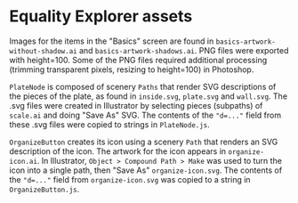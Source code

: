 Equality Explorer assets
================

Images for the items in the "Basics" screen are found in `basics-artwork-without-shadow.ai` and
`basics-artwork-shadows.ai`. PNG files were exported with height=100. Some of the PNG files required
additional processing (trimming transparent pixels, resizing to height=100) in Photoshop.

`PlateNode` is composed of scenery `Paths` that render SVG descriptions of the pieces of the plate, as found
in `inside.svg`, `plate.svg` and `wall.svg`. The .svg files were created in Illustrator by selecting pieces (subpaths) 
of `scale.ai` and doing "Save As" SVG. The contents of the `"d=..."` field from these .svg files were copied to strings
in `PlateNode.js`.

`OrganizeButton` creates its icon using a scenery `Path` that renders an SVG description of the icon. The artwork
for the icon appears in `organize-icon.ai`. In Illustrator, `Object > Compound Path > Make` was used to turn the icon
into a single path, then "Save As" `organize-icon.svg`. The contents of the `"d=..."` field from `organize-icon.svg` 
was copied to a string in `OrganizeButton.js`.
